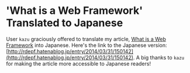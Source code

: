 # 'What is a Web Framework' Translated to Japanese

User `kazu` graciously offered to translate my article, [What is a Web Framework](http://jeffknupp.com/blog/2014/03/03/what-is-a-web-framework/) into Japanese. 
Here's the link to the Japanese version: [http://rdepf.hatenablog.jp/entry/2014/03/31/150142](http://rdepf.hatenablog.jp/entry/2014/03/31/150142).
A big thanks to `kazu` for making the article more accessible to Japanese
readers!
